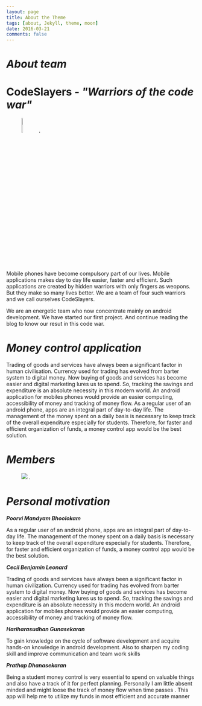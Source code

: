 ```yaml
---
layout: page
title: About the Theme
tags: [about, Jekyll, theme, moon]
date: 2016-03-21
comments: false
---
```

    
<h1><i>About team</i></h1>

<h1><b>CodeSlayers</b><i> - "Warriors of the code war"</i></h1>

<figure>
	<a href="https://live.staticflickr.com/7827/47557126522_7a0c10f3f0_o_d.jpg"><img src="https://live.staticflickr.com/7827/47557126522_7a0c10f3f0_o_d.jpg"  width="10%"></a>
<a href="https://www.flickr.com/photos/169631992@N02/47557126522" title="Logo"></a>.
</figure>


Mobile phones have become compulsory part of our lives. Mobile applications makes day to day life easier, faster and efficient. Such applications are created by hidden warriors with only fingers as weopons. But they make so many lives better. We are a team of four such warriors and we call ourselves CodeSlayers. 

We are an energetic team who now concentrate mainly on android development. We have started our first project. And continue reading the blog to know our resut in this code war. 

<h1><i>Money control application</i></h1>

Trading of goods and services have always been a significant factor in human civilisation. Currency used for trading has evolved from barter system to digital money. Now buying of goods and services has become easier and digital marketing lures us to spend. So, tracking the savings and expenditure is an absolute necessity in this modern world. An android application for mobiles phones would provide an easier computing, accessibility of money and tracking of money flow. As a regular user of an android phone, apps are an integral part of day-to-day life. The management of the money spent on a daily basis is necessary to keep track of the overall expenditure especially for students. Therefore, for faster and efficient organization of funds, a money control app would be the best solution.

<h1><i>Members</i></h1>

<figure>
	<a href="https://live.staticflickr.com/7868/46885878744_e6b694d1ea_o_d.jpg"><img src="https://live.staticflickr.com/7868/46885878744_e6b694d1ea_o_d.jpg"></a>
	<a href="https://www.flickr.com/photos/169631992@N02/46885878744" title="Photos"></a>.
</figure>

<h1><i>Personal motivation</i></h1>

<b><i>Poorvi Mandyam Bhoolokam</i></b>

 As a regular user of an android phone, apps are an integral part of day-to-day life. The management of the money spent on a daily basis is necessary to keep track of the overall expenditure especially for students. Therefore, for faster and efficient organization of funds, a money control app would be the best solution.
 
<b><i>Cecil Benjamin Leonard</i></b>


Trading of goods and services have always been a significant factor in
 human civilization. Currency used for trading has evolved from barter
 system to digital money. Now buying of goods and services has become
 easier and digital marketing lures us to spend. So, tracking the savings
 and expenditure is an absolute necessity in this modern world. An android
 application for mobiles phones would provide an easier computing, 
 accessibility of money and tracking of money flow.
 
<b><i>Hariharasudhan Gunasekaran</i></b> 


To gain knowledge on the cycle of software development and acquire
hands-on knowledge in android development. Also to sharpen my coding
 skill and improve communication and team work skills

<b><i>Prathap Dhanasekaran</i></b>



  Being a student money control is very essential to spend on valuable
 things and also have a track of it for perfect planning. Personally I am
 little absent minded and might loose the track of money flow when time
 passes . This app will help me to utilize my funds in most efficient and
 accurate manner
